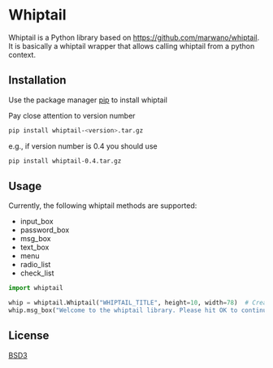 # Whiptail

Whiptail is a Python library based on https://github.com/marwano/whiptail. It is basically a whiptail wrapper that allows calling whiptail from a python context.

## Installation

Use the package manager [pip](https://pip.pypa.io/en/stable/) to install whiptail

Pay close attention to version number
```bash
pip install whiptail-<version>.tar.gz
```
e.g., if version number is 0.4 you should use
```bash
pip install whiptail-0.4.tar.gz
```

## Usage

Currently, the following whiptail methods are supported:

* input_box
* password_box
* msg_box
* text_box
* menu
* radio_list
* check_list

```python
import whiptail

whip = whiptail.Whiptail("WHIPTAIL_TITLE", height=10, width=78)  # Creates the main instance
whip.msg_box("Welcome to the whiptail library. Please hit OK to continue.")  # Displays a message box
```

## License
[BSD3](https://opensource.org/licenses/BSD-3-Clause)